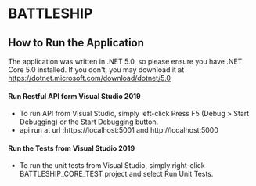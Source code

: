 # BATTLESHIP 

## How to Run the Application
The application was written in .NET 5.0, so please ensure you have .NET Core 5.0 installed. If you don't, you may download it at https://dotnet.microsoft.com/download/dotnet/5.0

#### Run Restful API form Visual Studio 2019
* To run API from Visual Studio, simply left-click Press F5 (Debug > Start Debugging) or the Start Debugging button.
* api run at url :https://localhost:5001 and http://localhost:5000

#### Run the Tests from Visual Studio 2019
* To run the unit tests from Visual Studio, simply right-click BATTLESHIP_CORE_TEST project and select Run Unit Tests.
